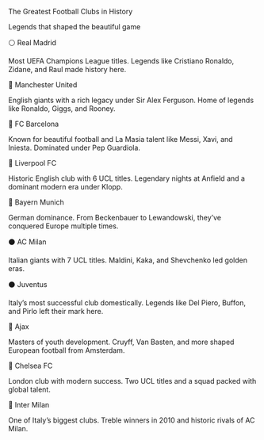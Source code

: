 The Greatest Football Clubs in History

Legends that shaped the beautiful game

⚪ Real Madrid

Most UEFA Champions League titles. Legends like Cristiano Ronaldo, Zidane, and Raul made history here.

🔴 Manchester United

English giants with a rich legacy under Sir Alex Ferguson. Home of legends like Ronaldo, Giggs, and Rooney.

🔵 FC Barcelona

Known for beautiful football and La Masia talent like Messi, Xavi, and Iniesta. Dominated under Pep Guardiola.

🔴 Liverpool FC

Historic English club with 6 UCL titles. Legendary nights at Anfield and a dominant modern era under Klopp.

🔵 Bayern Munich

German dominance. From Beckenbauer to Lewandowski, they’ve conquered Europe multiple times.

⚫ AC Milan

Italian giants with 7 UCL titles. Maldini, Kaka, and Shevchenko led golden eras.

⚫ Juventus

Italy’s most successful club domestically. Legends like Del Piero, Buffon, and Pirlo left their mark here.

🔴 Ajax

Masters of youth development. Cruyff, Van Basten, and more shaped European football from Amsterdam.

🔵 Chelsea FC

London club with modern success. Two UCL titles and a squad packed with global talent.

🔴 Inter Milan

One of Italy’s biggest clubs. Treble winners in 2010 and historic rivals of AC Milan.
